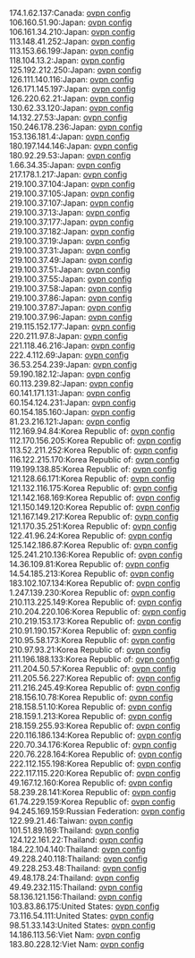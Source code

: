 174.1.62.137:Canada: [ovpn config](vpn/174_1_62_137.ovpn)  
106.160.51.90:Japan: [ovpn config](vpn/106_160_51_90.ovpn)  
106.161.34.210:Japan: [ovpn config](vpn/106_161_34_210.ovpn)  
113.148.41.252:Japan: [ovpn config](vpn/113_148_41_252.ovpn)  
113.153.66.199:Japan: [ovpn config](vpn/113_153_66_199.ovpn)  
118.104.13.2:Japan: [ovpn config](vpn/118_104_13_2.ovpn)  
125.192.212.250:Japan: [ovpn config](vpn/125_192_212_250.ovpn)  
126.111.140.116:Japan: [ovpn config](vpn/126_111_140_116.ovpn)  
126.171.145.197:Japan: [ovpn config](vpn/126_171_145_197.ovpn)  
126.220.62.21:Japan: [ovpn config](vpn/126_220_62_21.ovpn)  
130.62.33.120:Japan: [ovpn config](vpn/130_62_33_120.ovpn)  
14.132.27.53:Japan: [ovpn config](vpn/14_132_27_53.ovpn)  
150.246.178.236:Japan: [ovpn config](vpn/150_246_178_236.ovpn)  
153.136.181.4:Japan: [ovpn config](vpn/153_136_181_4.ovpn)  
180.197.144.146:Japan: [ovpn config](vpn/180_197_144_146.ovpn)  
180.92.29.53:Japan: [ovpn config](vpn/180_92_29_53.ovpn)  
1.66.34.35:Japan: [ovpn config](vpn/1_66_34_35.ovpn)  
217.178.1.217:Japan: [ovpn config](vpn/217_178_1_217.ovpn)  
219.100.37.104:Japan: [ovpn config](vpn/219_100_37_104.ovpn)  
219.100.37.105:Japan: [ovpn config](vpn/219_100_37_105.ovpn)  
219.100.37.107:Japan: [ovpn config](vpn/219_100_37_107.ovpn)  
219.100.37.13:Japan: [ovpn config](vpn/219_100_37_13.ovpn)  
219.100.37.177:Japan: [ovpn config](vpn/219_100_37_177.ovpn)  
219.100.37.182:Japan: [ovpn config](vpn/219_100_37_182.ovpn)  
219.100.37.19:Japan: [ovpn config](vpn/219_100_37_19.ovpn)  
219.100.37.31:Japan: [ovpn config](vpn/219_100_37_31.ovpn)  
219.100.37.49:Japan: [ovpn config](vpn/219_100_37_49.ovpn)  
219.100.37.51:Japan: [ovpn config](vpn/219_100_37_51.ovpn)  
219.100.37.55:Japan: [ovpn config](vpn/219_100_37_55.ovpn)  
219.100.37.58:Japan: [ovpn config](vpn/219_100_37_58.ovpn)  
219.100.37.86:Japan: [ovpn config](vpn/219_100_37_86.ovpn)  
219.100.37.87:Japan: [ovpn config](vpn/219_100_37_87.ovpn)  
219.100.37.96:Japan: [ovpn config](vpn/219_100_37_96.ovpn)  
219.115.152.177:Japan: [ovpn config](vpn/219_115_152_177.ovpn)  
220.211.97.8:Japan: [ovpn config](vpn/220_211_97_8.ovpn)  
221.118.46.216:Japan: [ovpn config](vpn/221_118_46_216.ovpn)  
222.4.112.69:Japan: [ovpn config](vpn/222_4_112_69.ovpn)  
36.53.254.239:Japan: [ovpn config](vpn/36_53_254_239.ovpn)  
59.190.182.12:Japan: [ovpn config](vpn/59_190_182_12.ovpn)  
60.113.239.82:Japan: [ovpn config](vpn/60_113_239_82.ovpn)  
60.141.171.131:Japan: [ovpn config](vpn/60_141_171_131.ovpn)  
60.154.124.231:Japan: [ovpn config](vpn/60_154_124_231.ovpn)  
60.154.185.160:Japan: [ovpn config](vpn/60_154_185_160.ovpn)  
81.23.216.121:Japan: [ovpn config](vpn/81_23_216_121.ovpn)  
112.169.94.84:Korea Republic of: [ovpn config](vpn/112_169_94_84.ovpn)  
112.170.156.205:Korea Republic of: [ovpn config](vpn/112_170_156_205.ovpn)  
113.52.211.252:Korea Republic of: [ovpn config](vpn/113_52_211_252.ovpn)  
116.122.215.170:Korea Republic of: [ovpn config](vpn/116_122_215_170.ovpn)  
119.199.138.85:Korea Republic of: [ovpn config](vpn/119_199_138_85.ovpn)  
121.128.66.171:Korea Republic of: [ovpn config](vpn/121_128_66_171.ovpn)  
121.132.116.175:Korea Republic of: [ovpn config](vpn/121_132_116_175.ovpn)  
121.142.168.169:Korea Republic of: [ovpn config](vpn/121_142_168_169.ovpn)  
121.150.149.120:Korea Republic of: [ovpn config](vpn/121_150_149_120.ovpn)  
121.167.149.217:Korea Republic of: [ovpn config](vpn/121_167_149_217.ovpn)  
121.170.35.251:Korea Republic of: [ovpn config](vpn/121_170_35_251.ovpn)  
122.41.96.24:Korea Republic of: [ovpn config](vpn/122_41_96_24.ovpn)  
125.142.186.87:Korea Republic of: [ovpn config](vpn/125_142_186_87.ovpn)  
125.241.210.136:Korea Republic of: [ovpn config](vpn/125_241_210_136.ovpn)  
14.36.109.81:Korea Republic of: [ovpn config](vpn/14_36_109_81.ovpn)  
14.54.185.213:Korea Republic of: [ovpn config](vpn/14_54_185_213.ovpn)  
183.102.107.134:Korea Republic of: [ovpn config](vpn/183_102_107_134.ovpn)  
1.247.139.230:Korea Republic of: [ovpn config](vpn/1_247_139_230.ovpn)  
210.113.225.149:Korea Republic of: [ovpn config](vpn/210_113_225_149.ovpn)  
210.204.220.106:Korea Republic of: [ovpn config](vpn/210_204_220_106.ovpn)  
210.219.153.173:Korea Republic of: [ovpn config](vpn/210_219_153_173.ovpn)  
210.91.190.157:Korea Republic of: [ovpn config](vpn/210_91_190_157.ovpn)  
210.95.58.173:Korea Republic of: [ovpn config](vpn/210_95_58_173.ovpn)  
210.97.93.21:Korea Republic of: [ovpn config](vpn/210_97_93_21.ovpn)  
211.196.188.133:Korea Republic of: [ovpn config](vpn/211_196_188_133.ovpn)  
211.204.50.57:Korea Republic of: [ovpn config](vpn/211_204_50_57.ovpn)  
211.205.56.227:Korea Republic of: [ovpn config](vpn/211_205_56_227.ovpn)  
211.216.245.49:Korea Republic of: [ovpn config](vpn/211_216_245_49.ovpn)  
218.156.10.78:Korea Republic of: [ovpn config](vpn/218_156_10_78.ovpn)  
218.158.51.10:Korea Republic of: [ovpn config](vpn/218_158_51_10.ovpn)  
218.159.1.213:Korea Republic of: [ovpn config](vpn/218_159_1_213.ovpn)  
218.159.255.93:Korea Republic of: [ovpn config](vpn/218_159_255_93.ovpn)  
220.116.186.134:Korea Republic of: [ovpn config](vpn/220_116_186_134.ovpn)  
220.70.34.176:Korea Republic of: [ovpn config](vpn/220_70_34_176.ovpn)  
220.76.228.164:Korea Republic of: [ovpn config](vpn/220_76_228_164.ovpn)  
222.112.155.198:Korea Republic of: [ovpn config](vpn/222_112_155_198.ovpn)  
222.117.115.220:Korea Republic of: [ovpn config](vpn/222_117_115_220.ovpn)  
49.167.12.160:Korea Republic of: [ovpn config](vpn/49_167_12_160.ovpn)  
58.239.28.141:Korea Republic of: [ovpn config](vpn/58_239_28_141.ovpn)  
61.74.229.159:Korea Republic of: [ovpn config](vpn/61_74_229_159.ovpn)  
94.245.169.159:Russian Federation: [ovpn config](vpn/94_245_169_159.ovpn)  
122.99.21.46:Taiwan: [ovpn config](vpn/122_99_21_46.ovpn)  
101.51.89.169:Thailand: [ovpn config](vpn/101_51_89_169.ovpn)  
124.122.161.22:Thailand: [ovpn config](vpn/124_122_161_22.ovpn)  
184.22.104.140:Thailand: [ovpn config](vpn/184_22_104_140.ovpn)  
49.228.240.118:Thailand: [ovpn config](vpn/49_228_240_118.ovpn)  
49.228.253.48:Thailand: [ovpn config](vpn/49_228_253_48.ovpn)  
49.48.178.24:Thailand: [ovpn config](vpn/49_48_178_24.ovpn)  
49.49.232.115:Thailand: [ovpn config](vpn/49_49_232_115.ovpn)  
58.136.121.156:Thailand: [ovpn config](vpn/58_136_121_156.ovpn)  
103.83.86.175:United States: [ovpn config](vpn/103_83_86_175.ovpn)  
73.116.54.111:United States: [ovpn config](vpn/73_116_54_111.ovpn)  
98.51.33.143:United States: [ovpn config](vpn/98_51_33_143.ovpn)  
14.186.113.56:Viet Nam: [ovpn config](vpn/14_186_113_56.ovpn)  
183.80.228.12:Viet Nam: [ovpn config](vpn/183_80_228_12.ovpn)  
